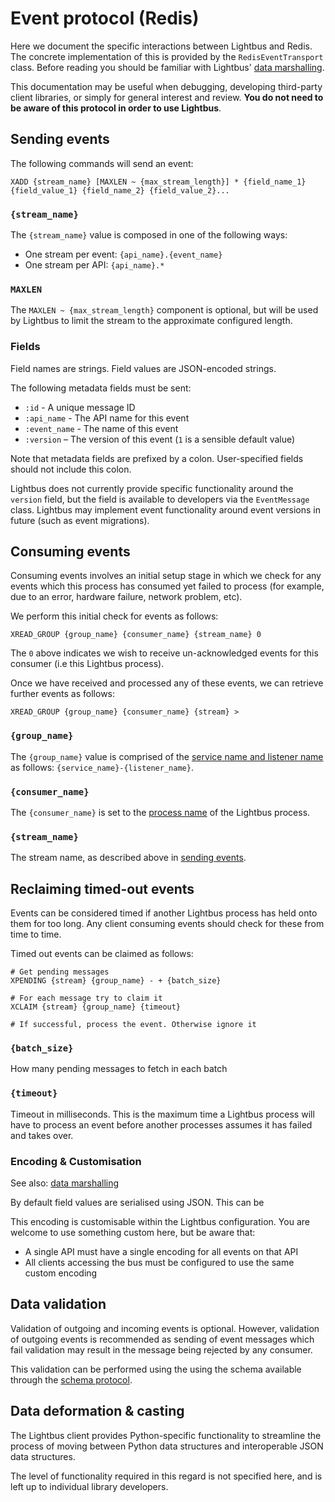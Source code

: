 # Event protocol (Redis)

Here we document the specific interactions between Lightbus and Redis. 
The concrete implementation of this is provided by the `RedisEventTransport` class. 
Before reading you should be familiar with Lightbus' [data marshalling].

This documentation may be useful when debugging, developing third-party client libraries, 
or simply for general interest and review. **You do not need to be aware of this 
protocol in order to use Lightbus**.

## Sending events

The following commands will send an event:

```
XADD {stream_name} [MAXLEN ~ {max_stream_length}] * {field_name_1} {field_value_1} {field_name_2} {field_value_2}...
```

### `{stream_name}`

The `{stream_name}` value is composed in one of the following ways:

* One stream per event: `{api_name}.{event_name}`
* One stream per API: `{api_name}.*`

### `MAXLEN`

The `MAXLEN ~ {max_stream_length}` component is optional, but will be used by Lightbus to 
limit the stream to the approximate configured length. 

### Fields

Field names are strings. Field values are JSON-encoded strings.

The following metadata fields must be sent:

* `:id` - A unique message ID
* `:api_name` - The API name for this event
* `:event_name` - The name of this event
* `:version` – The version of this event (`1` is a sensible default value)

Note that metadata fields are prefixed by a colon. 
User-specified fields should not include this colon.

Lightbus does not currently provide specific functionality around the `version` 
field, but the field is available to developers via the `EventMessage` class. 
Lightbus may implement event functionality around event versions in future 
(such as event migrations).


## Consuming events

Consuming events involves an initial setup stage in which we check for any 
events which this process has consumed yet failed to process (for example, 
due to an error, hardware failure, network problem, etc).

We perform this initial check for events as follows:

```
XREAD_GROUP {group_name} {consumer_name} {stream_name} 0
```

The `0` above indicates we wish to receive un-acknowledged events for this consumer 
(i.e this Lightbus process).

Once we have received and processed any of these events, we can retrieve further events as follows:

```
XREAD_GROUP {group_name} {consumer_name} {stream} >
```

### `{group_name}`

The `{group_name}` value is comprised of the [service name and listener name] as follows: 
`{service_name}-{listener_name}`.

### `{consumer_name}`

The `{consumer_name}` is set to the [process name] of the Lightbus process.

### `{stream_name}`

The stream name, as described above in [sending events](#sending-events).

## Reclaiming timed-out events

Events can be considered timed if another Lightbus process has held onto them for too long.
Any client consuming events should check for these from time to time.

Timed out events can be claimed as follows:

```
# Get pending messages
XPENDING {stream} {group_name} - + {batch_size}

# For each message try to claim it
XCLAIM {stream} {group_name} {timeout}

# If successful, process the event. Otherwise ignore it
```

### `{batch_size}`

How many pending messages to fetch in each batch

### `{timeout}`

Timeout in milliseconds. This is the maximum time a Lightbus process will have to process an event 
before another processes assumes it has failed and takes over.

### Encoding & Customisation

See also: [data marshalling]

By default field values are serialised using JSON. This can be 

This encoding is customisable within the Lightbus configuration. You are welcome to use 
something custom here, but be aware that:

* A single API must have a single encoding for all events on that API
* All clients accessing the bus must be configured to use the same custom encoding

## Data validation

Validation of outgoing and incoming events is optional. However, 
validation of outgoing events is recommended as sending of event messages which fail validation may 
result in the message being rejected by any consumer.

This validation can be 
performed using the using the schema available through the [schema protocol].

## Data deformation & casting

The Lightbus client provides Python-specific functionality to streamline the 
process of moving between Python data structures and interoperable JSON data 
structures.

The level of functionality required in this regard is not specified here, and 
is left up to individual library developers.


[service name and listener name]: ../explanation/events.md#service-names-listener-names
[process name]: ../explanation/events.md#process-names
[data marshalling]: ../explanation/marshalling.md
[schema protocol]: schema-protocol.md
